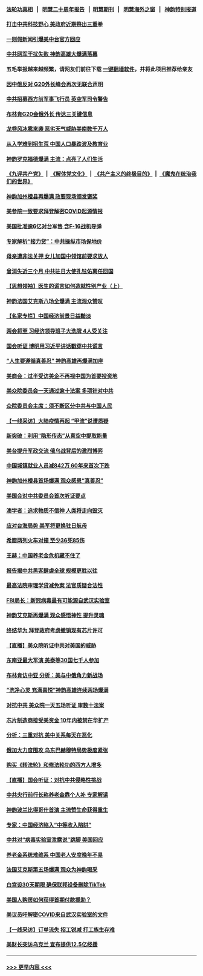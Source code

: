 #### [法轮功真相](https://github.com/gfw-breaker/truth/blob/master/README.md?t=0) &nbsp;&nbsp;|&nbsp;&nbsp; [明慧二十周年报告](https://github.com/gfw-breaker/mh-reports/blob/master/README.md?t=0) &nbsp;&nbsp;|&nbsp;&nbsp;[明慧期刊](https://github.com/gfw-breaker/mh-qikan) &nbsp;&nbsp;|&nbsp;&nbsp; [明慧海外之窗](https://github.com/gfw-breaker/mh-news/blob/master/README.md?t=0) &nbsp;&nbsp;|&nbsp;&nbsp; [神韵特别报道](https://github.com/gfw-breaker/mh-news/blob/master/shenyun.md?t=0)
#### [打击中共科技野心 美政府近期祭出三重拳](../pages/nf4514/n13941825.md?t=03031243) 
#### [一则假新闻引爆美中台官方回应](../pages/nf4514/n13941364.md?t=03031243) 
#### [中共网军干扰失败 神韵高雄大爆满落幕](../pages/nf4514/n13941776.md?t=03031243) 
#### 五毛举报越来越频繁，请网友们前往下载 [一键翻墙软件](https://github.com/gfw-breaker/ssr-accounts)，并将此项目推荐给亲友
#### [因中俄反对 G20外长峰会再次无联合声明](../pages/nf4514/n13941726.md?t=03031243) 
#### [中共招募西方前军事飞行员 英空军司令警告](../pages/nf4514/n13941594.md?t=03031243) 
#### [布林肯G20会俄外长 传达三关键信息](../pages/nf4514/n13941678.md?t=03031243) 
#### [龙卷风冰雹来袭 恶劣天气威胁美南数千万人](../pages/nf4514/n13941595.md?t=03031243) 
#### [从入学难到招生荒 中国人口暴跌波及教育业](../pages/nf4514/n13941408.md?t=03031243) 
#### [神韵罗克福德爆满 主流：点亮了人们生活](../pages/nf4514/n13941447.md?t=03031243) 
#### [《九评共产党》](https://github.com/begood0513/9ping.md/blob/master/README.md) &nbsp;|&nbsp; [《解体党文化》](../../../../jtdwh.md/blob/master/README.md)  &nbsp;|&nbsp; [《共产主义的终极目的》](../../../../gczydzjmd.md/blob/master/README.md) &nbsp;|&nbsp; [《魔鬼在统治我们的世界》](../../../../mgztzwmdsj.md/blob/master/README.md) 
#### [神韵加州橙县再爆满 政要现场颁发褒奖](../pages/nf4514/n13941351.md?t=03031243) 
#### [美参院一致要求拜登解密COVID起源情报](../pages/nf4514/n13941341.md?t=03031243) 
#### [美国批准逾6亿对台军售 含F-16战机导弹](../pages/nf4514/n13941203.md?t=03031243) 
#### [专家解析“接力贷”：中共操纵市场保地价](../pages/nf4514/n13941294.md?t=03031243) 
#### [母亲遭非法关押 女儿加国中领馆前要求放人](../pages/nf4514/n13941094.md?t=03031243) 
#### [曾消失近三个月 中共驻日大使孔铉佑离任回国](../pages/nf4514/n13941226.md?t=03031243) 
#### [【思想领袖】医生的谎言如何造就性别产业（上）](../pages/nf4514/n13930617.md?t=03031243) 
#### [神韵法国艾克斯八场全爆满 主流观众赞叹](../pages/nf4514/n13940954.md?t=03031243) 
#### [【名家专栏】中国经济前景日益黯淡](../pages/nf4514/n13940788.md?t=03031243) 
#### [两会将至 习经济领导班子大洗牌 4人受关注](../pages/nf4514/n13940925.md?t=03031243) 
#### [国会听证 博明用习近平讲话戳穿中共谎言](../pages/nf4514/n13940898.md?t=03031243) 
#### [“人生要遵循真善忍” 神韵高雄再爆满加座](../pages/nf4514/n13941026.md?t=03031243) 
#### [美商会：过半受访美企不再视中国为首要投资地](../pages/nf4514/n13940578.md?t=03031243) 
#### [美众院委员会一天通过逾十法案 多项针对中共](../pages/nf4514/n13940852.md?t=03031243) 
#### [众院委员会主席：须不断区分中共与中国人民](../pages/nf4514/n13940854.md?t=03031243) 
#### [【一线采访】大陆疫情再起 “甲流”说遭质疑](../pages/nf4514/n13939923.md?t=03031243) 
#### [新突破：利用“隐形传态”从真空中提取能量](../pages/nf4514/n13940922.md?t=03031243) 
#### [美台提升军政交流 俄乌战背后的激烈博弈](../pages/nf4514/n13940114.md?t=03031243) 
#### [中国城镇就业人员减842万 60年来首次下跌](../pages/nf4514/n13940594.md?t=03031243) 
#### [神韵加州橙县首场爆满 观众感恩“真善忍”](../pages/nf4514/n13940832.md?t=03031243) 
#### [美国会对中共委员会首次听证要点](../pages/nf4514/n13940204.md?t=03031243) 
#### [澳学者：追求物质不信神 人类将走向毁灭](../pages/nf4514/n13939982.md?t=03031243) 
#### [应对台海局势 美军将更换驻日航母](../pages/nf4514/n13940604.md?t=03031243) 
#### [希腊两列火车对撞 至少36死85伤](../pages/nf4514/n13940491.md?t=03031243) 
#### [王赫：中国养老金危机藏不住了](../pages/nf4514/n13940255.md?t=03031243) 
#### [报告揭中共黑客肆虐全球 规模更胜以往](../pages/nf4514/n13940438.md?t=03031243) 
#### [最高法院审理学贷减免案 法官质疑合法性](../pages/nf4514/n13940132.md?t=03031243) 
#### [FBI局长：新冠病毒最有可能源自武汉实验室](../pages/nf4514/n13940318.md?t=03031243) 
#### [神韵艾克斯再爆满 观众感悟神性 提升灵魂](../pages/nf4514/n13940344.md?t=03031243) 
#### [终结华为 拜登政府考虑撤销现有芯片许可](../pages/nf4514/n13940164.md?t=03031243) 
#### [【直播】美众院听证中共对美国的威胁](../pages/nf4514/n13939580.md?t=03031243) 
#### [东南亚最大军演 美泰等30国七千人参加](../pages/nf4514/n13940097.md?t=03031243) 
#### [布林肯访中亚 分析：美与中俄角力新战场](../pages/nf4514/n13940139.md?t=03031243) 
#### [“洗净心灵 充满喜悦”神韵高雄连续两场爆满](../pages/nf4514/n13940143.md?t=03031243) 
#### [对抗中共 美众院一天五场听证 审数十法案](../pages/nf4514/n13940091.md?t=03031243) 
#### [芯片制造商接受美资金 10年内被禁在华扩产](../pages/nf4514/n13940080.md?t=03031243) 
#### [分析：三重对抗 美中关系每天在恶化](../pages/nf4514/n13940095.md?t=03031243) 
#### [俄加大力度围攻 乌东巴赫穆特局势极度紧张](../pages/nf4514/n13940037.md?t=03031243) 
#### [购买《转法轮》和修法轮功的西方人增多](../pages/nf4514/n13939369.md?t=03031243) 
#### [【直播】国会听证：对抗中共侵略性挑战](../pages/nf4514/n13939583.md?t=03031243) 
#### [中共央行前行长称养老金靠个人补 专家解读](../pages/nf4514/n13939943.md?t=03031243) 
#### [神韵波兰比得哥什首演 主流赞生命获得重生](../pages/nf4514/n13939927.md?t=03031243) 
#### [专家：中国经济陷入“中等收入陷阱”](../pages/nf4514/n13939866.md?t=03031243) 
#### [中共对“病毒实验室泄露说”跳脚 美国回应](../pages/nf4514/n13939853.md?t=03031243) 
#### [养老金系统难维系 中国老人安度晚年不易](../pages/nf4514/n13939738.md?t=03031243) 
#### [法国艾克斯第五场爆满 观众为神韵喝采](../pages/nf4514/n13939684.md?t=03031243) 
#### [白宫设30天期限 确保联邦设备删除TikTok](../pages/nf4514/n13939726.md?t=03031243) 
#### [美国人购房如何获得首期付款援助？](../pages/nf4514/n13939707.md?t=03031243) 
#### [美议员吁解密COVID来自武汉实验室的文件](../pages/nf4514/n13939562.md?t=03031243) 
#### [【一线采访】订单流失 招工锐减 打工族生存难](../pages/nf4514/n13939333.md?t=03031243) 
#### [美财长突访乌克兰 宣布提供12.5亿经援](../pages/nf4514/n13939563.md?t=03031243) 

----
#### [ >>> 更早内容 <<< ](../indexes/nf4514-earlier.md)
